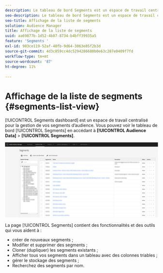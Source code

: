 ```yaml
---
description: Le tableau de bord Segments est un espace de travail centralisé pour la gestion des destinations.
seo-description: Le tableau de bord Segments est un espace de travail centralisé pour la gestion des destinations.
seo-title: Affichage de la liste de segments
solution: Audience Manager
title: Affichage de la liste de segments
uuid: aa69877b-1d52-4b87-8734-b4bff39935a5
feature: 'Segments '
exl-id: 983ce119-52af-40fb-9d64-3063e85f2b3d
source-git-commit: 4d3c859cc4dc5294286680b0e63c287e0409f7fd
workflow-type: tm+mt
source-wordcount: '87'
ht-degree: 11%

---
```


# Affichage de la liste de segments {#segments-list-view}

[!UICONTROL Segments dashboard] est un espace de travail centralisé pour la gestion de vos segments d’audience. Vous pouvez voir le tableau de bord [!UICONTROL Segments] en accédant à **[!UICONTROL Audience Data]** > **[!UICONTROL Segments]**.

![segments-dashboard](assets/segments-dashboard.png)

La page [!UICONTROL Segments] contient des fonctionnalités et des outils qui vous aident à :

* créer de nouveaux segments ;
* Modifier et supprimer des segments ;
* Cloner (dupliquer) les segments existants ;
* Afficher tous vos segments dans un tableau avec des colonnes triables ;
* gérer le stockage des segments ;
* Recherchez des segments par nom.
